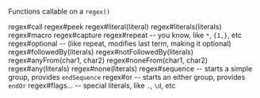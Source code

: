
Functions callable on a `regex()`

regex#call
regex#peek
regex#literal(literal)
regex#literals(literals)
regex#macro
regex#capture
regex#repeat -- you know, like `*`, `{1,}`, etc
regex#optional -- (like repeat, modifies last term, making it optional)
regex#followedBy(literals)
regex#notFollowedBy(literals)
regex#anyFrom(char1, char2)
regex#noneFrom(char1, char2)
regex#any(literals)
regex#none(literals)
regex#sequence -- starts a simple group, provides `endSequence`
regex#or -- starts an either group, provides `endOr`
regex#flags... -- special literals, like `.`, `\d`, etc


